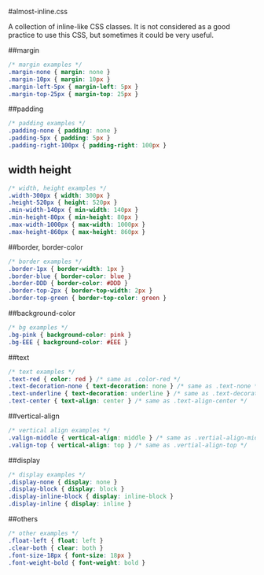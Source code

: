 #almost-inline.css

A collection of inline-like CSS classes. It is not considered as a good practice to use this CSS, but sometimes it could be very useful.

##margin
```css
/* margin examples */
.margin-none { margin: none }
.margin-10px { margin: 10px }
.margin-left-5px { margin-left: 5px }
.margin-top-25px { margin-top: 25px }
```

##padding
```css
/* padding examples */
.padding-none { padding: none }
.padding-5px { padding: 5px }
.padding-right-100px { padding-right: 100px }
```

## width height
```css
/* width, height examples */
.width-300px { width: 300px }
.height-520px { height: 520px }
.min-width-140px { min-width: 140px }
.min-height-80px { min-height: 80px }
.max-width-1000px { max-width: 1000px }
.max-height-860px { max-height: 860px }
```

##border, border-color
```css
/* border examples */
.border-1px { border-width: 1px }
.border-blue { border-color: blue }
.border-DDD { border-color: #DDD }
.border-top-2px { border-top-width: 2px }
.border-top-green { border-top-color: green }
```

##background-color
```css
/* bg examples */
.bg-pink { background-color: pink }
.bg-EEE { background-color: #EEE }
```

##text
```css
/* text examples */
.text-red { color: red } /* same as .color-red */
.text-decoration-none { text-decoration: none } /* same as .text-none */
.text-underline { text-decoration: underline } /* same as .text-decoration-underline */
.text-center { text-align: center } /* same as .text-align-center */
```

##vertical-align
```css
/* vertical align examples */
.valign-middle { vertical-align: middle } /* same as .vertial-align-middle */
.valign-top { vertical-align: top } /* same as .vertial-align-top */
```

##display
```css
/* display examples */
.display-none { display: none }
.display-block { display: block }
.display-inline-block { display: inline-block }
.display-inline { display: inline }
```

##others
```css
/* other examples */
.float-left { float: left }
.clear-both { clear: both }
.font-size-18px { font-size: 18px }
.font-weight-bold { font-weight: bold }
```
